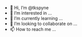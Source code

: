 - 👋 Hi, I’m @tkspyne
- 👀 I’m interested in ...
- 🌱 I’m currently learning ...
- 💞️ I’m looking to collaborate on ...
- 📫 How to reach me ...

<!---
tkspyne/tkspyne is a ✨ special ✨ repository because its `README.md` (this file) appears on your GitHub profile.
You can click the Preview link to take a look at your changes.
--->
